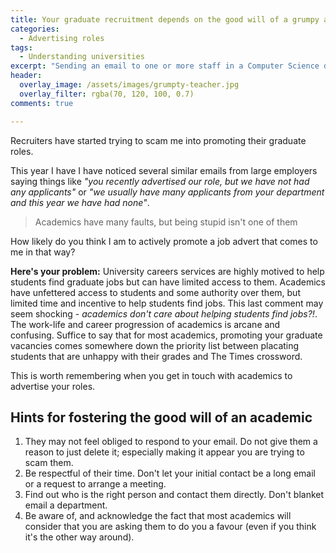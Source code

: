 ```yaml
---
title: Your graduate recruitment depends on the good will of a grumpy academic
categories:
  - Advertising roles
tags:
  - Understanding universities
excerpt: "Sending an email to one or more staff in a Computer Science department telling them to advertise your role is a not a sure-fire route to top graduates"
header:
  overlay_image: /assets/images/grumpty-teacher.jpg
  overlay_filter: rgba(70, 120, 100, 0.7)
comments: true

---
```


Recruiters have started trying to scam me into promoting their graduate roles. 

This year I have I have noticed several similar emails from large employers saying things like _"you recently advertised our role, but we have not had any applicants"_ or _"we usually have many applicants from your department and this year we have had none"_. 

> Academics have many faults, but being stupid isn't one of them

How likely do you think I am to actively promote a job advert that comes to me in that way?

**Here's your problem:** University careers services are highly motived to help students find graduate jobs but can have limited access to them. Academics have unfettered access to students and some authority over them, but limited time and incentive to help students find jobs. This last comment may seem shocking - _academics don't care about helping students find jobs?!_. The work-life and career progression of academics is arcane and confusing. Suffice to say that for most academics, promoting your graduate vacancies comes somewhere down the priority list between placating students that are unhappy with their grades and The Times crossword.

This is worth remembering when you get in touch with academics to advertise your roles. 

## Hints for fostering the good will of an academic 

1. They may not feel obliged to respond to your email. Do not give them a reason to just delete it; especially making it appear you are trying to scam them.
1. Be respectful of their time. Don't let your initial contact be a long email or a request to arrange a meeting.
1. Find out who is the right person and contact them directly. Don't blanket email a department.
1. Be aware of, and acknowledge the fact that most academics will consider that you are asking them to do you a favour (even if you think it's the other way around).


